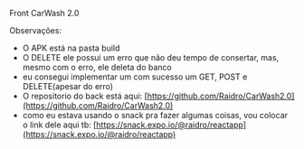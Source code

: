 Front CarWash 2.0

Observações:

* O APK está na pasta build 
* O DELETE ele possui um erro que não deu tempo de consertar, mas, mesmo com o erro, ele deleta do banco
* eu consegui implementar um com sucesso um GET, POST e DELETE\(apesar do erro\)
* O repositorio do back está aqui: [https://github.com/Raidro/CarWash2.0](https://github.com/Raidro/CarWash2.0)
* como eu estava usando o snack pra fazer algumas coisas, vou colocar o link dele aqui tb: [https://snack.expo.io/@raidro/reactapp](https://snack.expo.io/@raidro/reactapp)





